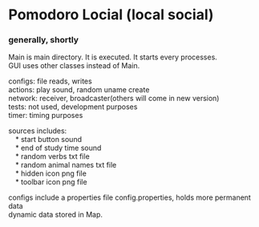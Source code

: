 # Pomodoro Locial (local social)
### generally, shortly

Main is main directory. It is executed. It starts every processes.<br>
GUI uses other classes instead of Main. <br>

configs: file reads, writes<br>
actions: play sound, random uname create<br>
network: receiver, broadcaster(others will come in new version)<br>
tests: not used, development purposes<br>
timer: timing purposes

sources includes: <br>
&emsp;* start button sound <br>
&emsp;* end of study time sound<br>
&emsp;* random verbs txt file<br>
&emsp;* random animal names txt file<br>
&emsp;* hidden icon png file<br>
&emsp;* toolbar icon png file<br>

configs include a properties file config.properties, holds more permanent data<br>
dynamic data stored in Map.


